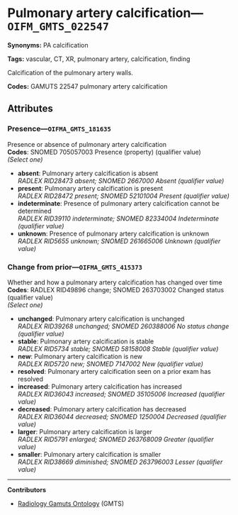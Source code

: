 # Pulmonary artery calcification—`OIFM_GMTS_022547`

**Synonyms:** PA calcification

**Tags:** vascular, CT, XR, pulmonary artery, calcification, finding

Calcification of the pulmonary artery walls.

**Codes:** GAMUTS 22547 pulmonary artery calcification

## Attributes

### Presence—`OIFMA_GMTS_181635`

Presence or absence of pulmonary artery calcification  
**Codes**: SNOMED 705057003 Presence (property) (qualifier value)  
*(Select one)*

- **absent**: Pulmonary artery calcification is absent  
_RADLEX RID28473 absent; SNOMED 2667000 Absent (qualifier value)_
- **present**: Pulmonary artery calcification is present  
_RADLEX RID28472 present; SNOMED 52101004 Present (qualifier value)_
- **indeterminate**: Presence of pulmonary artery calcification cannot be determined  
_RADLEX RID39110 indeterminate; SNOMED 82334004 Indeterminate (qualifier value)_
- **unknown**: Presence of pulmonary artery calcification is unknown  
_RADLEX RID5655 unknown; SNOMED 261665006 Unknown (qualifier value)_

### Change from prior—`OIFMA_GMTS_415373`

Whether and how a pulmonary artery calcification has changed over time  
**Codes**: RADLEX RID49896 change; SNOMED 263703002 Changed status (qualifier value)  
*(Select one)*

- **unchanged**: Pulmonary artery calcification is unchanged  
_RADLEX RID39268 unchanged; SNOMED 260388006 No status change (qualifier value)_
- **stable**: Pulmonary artery calcification is stable  
_RADLEX RID5734 stable; SNOMED 58158008 Stable (qualifier value)_
- **new**: Pulmonary artery calcification is new  
_RADLEX RID5720 new; SNOMED 7147002 New (qualifier value)_
- **resolved**: Pulmonary artery calcification seen on a prior exam has resolved  
- **increased**: Pulmonary artery calcification has increased  
_RADLEX RID36043 increased; SNOMED 35105006 Increased (qualifier value)_
- **decreased**: Pulmonary artery calcification has decreased  
_RADLEX RID36044 decreased; SNOMED 1250004 Decreased (qualifier value)_
- **larger**: Pulmonary artery calcification is larger  
_RADLEX RID5791 enlarged; SNOMED 263768009 Greater (qualifier value)_
- **smaller**: Pulmonary artery calcification is smaller  
_RADLEX RID38669 diminished; SNOMED 263796003 Lesser (qualifier value)_

---

**Contributors**

- [Radiology Gamuts Ontology](https://gamuts.net/) (GMTS)